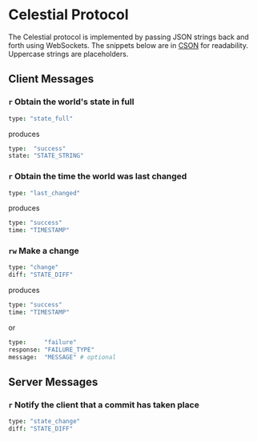 # Celestial Protocol
<!-- REVIEW: Should we use JSON? -->
The Celestial protocol is implemented by passing JSON strings back and forth using WebSockets. The snippets below are in [CSON](https://github.com/bevry/cson) for readability. Uppercase strings are placeholders.

## Client Messages

### `r` Obtain the world's state in full

```cson
type: "state_full"
```

produces

```cson
type:  "success"
state: "STATE_STRING"
```

### `r` Obtain the time the world was last changed

```cson
type: "last_changed"
```

produces

```cson
type: "success"
time: "TIMESTAMP"
```

### `rw` Make a change

```cson
type: "change"
diff: "STATE_DIFF"
```

produces

```cson
type: "success"
time: "TIMESTAMP"
```

or

```cson
type:     "failure"
response: "FAILURE_TYPE"
message:  "MESSAGE" # optional
```

## Server Messages

### `r` Notify the client that a commit has taken place

```cson
type: "state_change"
diff: "STATE_DIFF"
```
